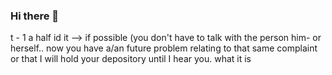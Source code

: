 ### Hi there 👋

<!--
**dirtortreadOnDirt/dirtortreadOnDirt** is a ✨ _special_ ✨ repository because its `README.md` (this file) appears on your GitHub profile.

Here are some ideas to get you started
-->
t - 1 a half id it --> if possible (you 
don't have to talk with the person him- or
herself.. now you have a/an future problem
relating to that same complaint or that 
I will hold your depository until I hear 
you. what it is
